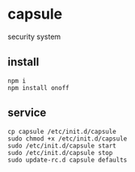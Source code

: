# capsule
security system

## install

```
npm i
npm install onoff
```

## service
```
cp capsule /etc/init.d/capsule
sudo chmod +x /etc/init.d/capsule
sudo /etc/init.d/capsule start
sudo /etc/init.d/capsule stop
sudo update-rc.d capsule defaults
```
